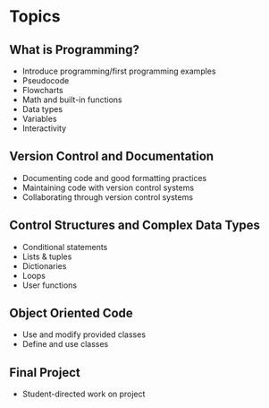 # Topics

## What is Programming?

* Introduce programming/first programming examples
* Pseudocode
* Flowcharts
* Math and built-in functions
* Data types
* Variables
* Interactivity

## Version Control and Documentation

* Documenting code and good formatting practices
* Maintaining code with version control systems
* Collaborating through version control systems

## Control Structures and Complex Data Types

* Conditional statements
* Lists & tuples
* Dictionaries
* Loops
* User functions

## Object Oriented Code

* Use and modify provided classes
* Define and use classes

## Final Project

* Student-directed work on project